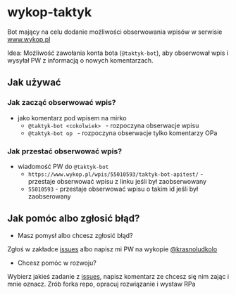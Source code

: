 # wykop-taktyk

Bot mający na celu dodanie możliwości obserwowania wpisów w serwisie www.wykop.pl

Idea:
Możliwość zawołania konta bota (`@taktyk-bot`), aby obserwował wpis i wysyłał PW z informacją o nowych komentarzach.

## Jak używać

### Jak zacząć obserwować wpis?

* jako komentarz pod wpisem na mirko
    * `@taktyk-bot <cokolwiek> ` - rozpoczyna obserwacje wpisu
    * `@taktyk-bot op ` - rozpoczyna obserwacje tylko komentarzy OPa

### Jak przestać obserwować wpis?

* wiadomość PW do `@taktyk-bot`
    * `https://www.wykop.pl/wpis/55010593/taktyk-bot-apitest/` - przestaje obserwować wpisu z linku jeśli był
      zaobserwowany
    * `55010593` - przestaje obserwować wpisu o takim id jeśli był zaobserowany

## Jak pomóc albo zgłosić błąd?

* Masz pomysł albo chcesz zgłosić błąd?

Zgłoś w zakładce [issues](https://github.com/krasnoludkolo/wykop-takty/issues) albo napisz mi PW na wykopie [@krasnoludkolo](https://www.wykop.pl/ludzie/krasnoludkolo/)

* Chcesz pomóc w rozwoju?

Wybierz jakieś zadanie z [issues](https://github.com/krasnoludkolo/wykop-takty/issues), 
napisz komentarz ze chcesz się nim zając i mnie oznacz. Zrób forka repo, opracuj rozwiązanie i wystaw RPa
